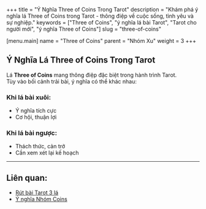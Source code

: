 +++
title = "Ý Nghĩa Three of Coins Trong Tarot"
description = "Khám phá ý nghĩa lá Three of Coins trong Tarot - thông điệp về cuộc sống, tình yêu và sự nghiệp."
keywords = ["Three of Coins", "ý nghĩa lá bài Tarot", "Tarot cho người mới", "ý nghĩa Three of Coins"]
slug = "three-of-coins"

[menu.main]
name = "Three of Coins"
parent = "Nhóm Xu"
weight = 3
+++

## Ý Nghĩa Lá Three of Coins Trong Tarot

Lá **Three of Coins** mang thông điệp đặc biệt trong hành trình Tarot.  
Tùy vào bối cảnh trải bài, ý nghĩa có thể khác nhau:

### Khi lá bài xuôi:
- Ý nghĩa tích cực  
- Cơ hội, thuận lợi  

### Khi lá bài ngược:
- Thách thức, cản trở  
- Cần xem xét lại kế hoạch  

---

## Liên quan:
- [Rút bài Tarot 3 lá](../../)
- [Ý nghĩa Nhóm Coins](../)
